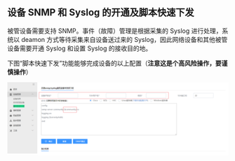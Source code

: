 ## 设备 SNMP 和 Syslog 的开通及脚本快速下发

被管设备需要支持 SNMP。事件（故障）管理是根据采集的 Syslog 进行处理，系统以 deamon 方式等待采集来自设备送过来的 Syslog，因此网络设备和其他被管设备需要开通 Syslog 和设置 Syslog 的接收目的地。

下图“脚本快速下发”功能能够完成设备的以上配置（**注意这是个高风险操作，要谨慎操作**）

![](../assets/image008.png)
